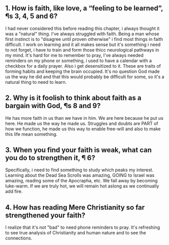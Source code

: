 ## 1. How is faith, like love, a “feeling to be learned”, ¶s 3, 4, 5 and 6? 

I had never considered this before reading this chapter, i always thought it was a "natural" thing. I've always struggled with faith. Being a man whose first instinct is to "disagree until proven otherwise" i find most things in faith difficult. I work on learning and it all makes sense but it's something i need to not forget, i have to train and form those thicc neurological pathways in my mind. It's hard for me to remember to pray, I've always needed reminders on my phone or something, i used to have a calendar with a checkbox for a daily prayer. Also i get desensitized to it. These are traits of forming habits and keeping the brain occupied. It's no question God made us the way he did and that this would probably be difficult for some, so it's a natural thing to need to learn.
## 2. Why is it foolish to think about faith as a bargain with God, ¶s 8 and 9?

He has more faith in us than we have in him. We are here because he put us here. He made us the way he made us. Struggles and doubts are PART of how we function, he made us this way to enable free-will and also to make this life mean something.

## 3. When you find your faith is weak, what can you do to strengthen it, ¶ 6? 

Specifically, i need to find something to study which peaks my interest. Learning about the Dead Sea Scrolls was amazing, GOING to Israel was amazing, reading some of the Apocrapha, etc. We fall away by becoming luke-warm. If we are truly hot, we will remain hot aslong as we continually add fire.
## 4. How has reading Mere Christianity so far strengthened your faith?

I realize that it's not "bad" to need phone reminders to pray. It's refreshing to see true analysis of Christianity and human nature and to see the connections.